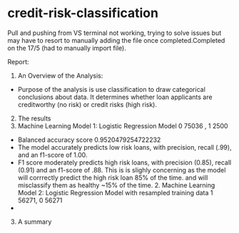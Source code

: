 # credit-risk-classification

Pull and pushing from VS terminal not working, trying to solve issues but may have to resort to manually adding the file once completed.Completed on the 17/5 (had to manually import file).

Report:

1. An Overview of the Analysis:
- Purpose of the analysis is use classification to draw categorical conclusions about data. It determines whether loan applicants are creditworthy (no risk) or credit risks (high risk).


2. The results
  1. Machine Learning Model 1: Logistic Regression Model 
0 75036 , 1 2500
- Balanced accuracy score 0.9520479254722232
- The model accurately predicts low risk loans, with precision, recall (.99), and an f1-score of 1.00.
- F1 score moderately predicts high risk loans, with precision (0.85), recall (0.91) and an f1-score of .88. This is is slighly concerning as the model will corrrectly predict the high risk loan 85% of the time. and will misclassify them as healthy ~15% of the time.
  2. Machine Learning Model 2: Logistic Regression Model with resampled training data
1 56271, 0 56271
- 
3. A summary
